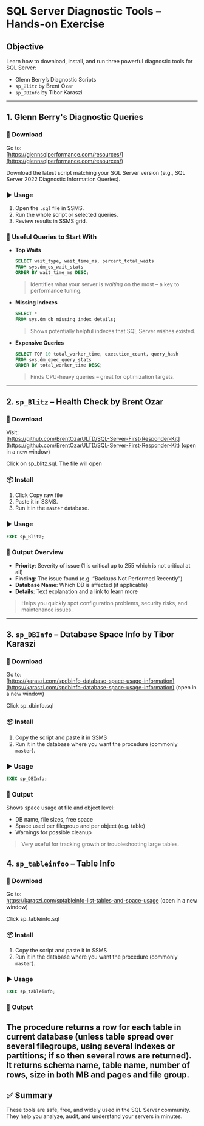 # SQL Server Diagnostic Tools – Hands-on Exercise

## Objective
Learn how to download, install, and run three powerful diagnostic tools for SQL Server:

- Glenn Berry’s Diagnostic Scripts  
- `sp_Blitz` by Brent Ozar  
- `sp_DBInfo` by Tibor Karaszi

---

## 1. Glenn Berry's Diagnostic Queries

### 🔽 Download
Go to:  
[https://glennsqlperformance.com/resources/](https://glennsqlperformance.com/resources/)

Download the latest script matching your SQL Server version (e.g., SQL Server 2022 Diagnostic Information Queries).

### ▶️ Usage
1. Open the `.sql` file in SSMS.
2. Run the whole script or selected queries.
3. Review results in SSMS grid.

### 📌 Useful Queries to Start With

- **Top Waits**
  ```sql
  SELECT wait_type, wait_time_ms, percent_total_waits
  FROM sys.dm_os_wait_stats
  ORDER BY wait_time_ms DESC;
  ```
  > Identifies what your server is *waiting* on the most – a key to performance tuning.

- **Missing Indexes**
  ```sql
  SELECT *
  FROM sys.dm_db_missing_index_details;
  ```
  > Shows potentially helpful indexes that SQL Server wishes existed.

- **Expensive Queries**
  ```sql
  SELECT TOP 10 total_worker_time, execution_count, query_hash
  FROM sys.dm_exec_query_stats
  ORDER BY total_worker_time DESC;
  ```
  > Finds CPU-heavy queries – great for optimization targets.

---

## 2. `sp_Blitz` – Health Check by Brent Ozar

### 🔽 Download
Visit:  
[https://github.com/BrentOzarULTD/SQL-Server-First-Responder-Kit](https://github.com/BrentOzarULTD/SQL-Server-First-Responder-Kit) (open in a new window)

Click on sp_blitz.sql. The file will open

### 📦 Install
1. Click Copy raw file
2. Paste it in SSMS.
3. Run it in the `master` database.

### ▶️ Usage
```sql
EXEC sp_Blitz;
```

### 🧾 Output Overview

- **Priority**: Severity of issue (1 is critical up to 255 which is not critical at all)
- **Finding**: The issue found (e.g. “Backups Not Performed Recently”)
- **Database Name**: Which DB is affected (if applicable)
- **Details**: Text explanation and a link to learn more

> Helps you quickly spot configuration problems, security risks, and maintenance issues.

---

## 3. `sp_DBInfo` – Database Space Info by Tibor Karaszi

### 🔽 Download
Go to:  
[https://karaszi.com/spdbinfo-database-space-usage-information](https://karaszi.com/spdbinfo-database-space-usage-information) (open in a new window)

Click sp_dbinfo.sql 

### 📦 Install
1. Copy the script and paste it in SSMS
2. Run it in the database where you want the procedure (commonly `master`).

### ▶️ Usage
```sql
EXEC sp_DBInfo;
```

### 🧾 Output
Shows space usage at file and object level:

- DB name, file sizes, free space
- Space used per filegroup and per object (e.g. table)
- Warnings for possible cleanup

> Very useful for tracking growth or troubleshooting large tables.


## 4. `sp_tableinfoo` – Table Info

### 🔽 Download
Go to:  
https://karaszi.com/sptableinfo-list-tables-and-space-usage (open in a new window)

Click sp_tableinfo.sql 

### 📦 Install
1. Copy the script and paste it in SSMS
2. Run it in the database where you want the procedure (commonly `master`).

### ▶️ Usage
```sql
EXEC sp_tableinfo;
```

### 🧾 Output

The procedure returns a row for each table in current database (unless table spread over several filegroups, using several indexes or partitions; if so then several rows are returned). It returns schema name, table name, number of rows, size in both MB and pages and file group.
---

## ✅ Summary
These tools are safe, free, and widely used in the SQL Server community.  
They help you analyze, audit, and understand your servers in minutes.
